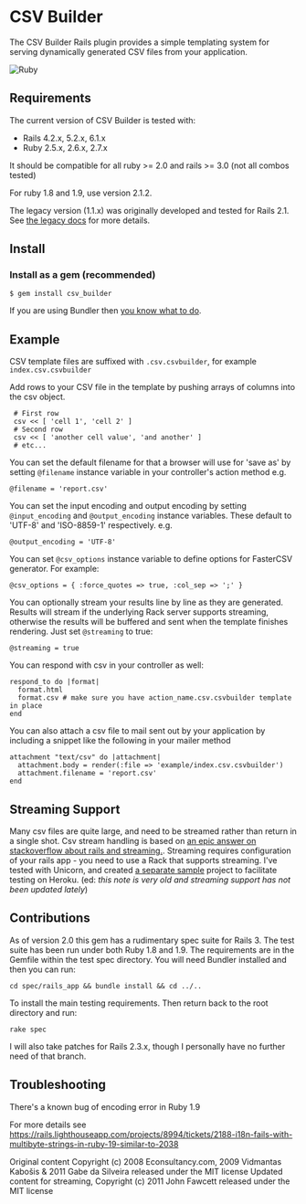 # CSV Builder

The CSV Builder Rails plugin provides a simple templating system for serving dynamically generated CSV files from your
application.

![Ruby](https://github.com/gtd/csv_builder/workflows/Ruby/badge.svg)

## Requirements

The current version of CSV Builder is tested with:

* Rails 4.2.x, 5.2.x, 6.1.x
* Ruby 2.5.x, 2.6.x, 2.7.x

It should be compatible for all ruby >= 2.0 and rails >= 3.0 (not all combos tested)

For ruby 1.8 and 1.9, use version 2.1.2.

The legacy version (1.1.x) was originally developed and tested for Rails 2.1.  See [the legacy
docs](https://github.com/econsultancy/csv_builder) for more details.



## Install

### Install as a gem (recommended)

    $ gem install csv_builder

If you are using Bundler then [you know what to do](http://gembundler.com).



## Example

CSV template files are suffixed with `.csv.csvbuilder`, for example `index.csv.csvbuilder`

Add rows to your CSV file in the template by pushing arrays of columns into the csv object.

     # First row
     csv << [ 'cell 1', 'cell 2' ]
     # Second row
     csv << [ 'another cell value', 'and another' ]
     # etc...

You can set the default filename for that a browser will use for 'save as' by setting `@filename` instance variable in
your controller's action method e.g.

    @filename = 'report.csv'

You can set the input encoding and output encoding by setting `@input_encoding` and `@output_encoding` instance
variables.  These default to 'UTF-8' and 'ISO-8859-1' respectively. e.g.

    @output_encoding = 'UTF-8'

You can set `@csv_options` instance variable to define options for FasterCSV generator. For example: 

    @csv_options = { :force_quotes => true, :col_sep => ';' }

You can optionally stream your results line by line as they are generated. Results will stream if the underlying Rack server supports streaming, otherwise the results will be buffered and sent when the template finishes rendering. Just set `@streaming` to true:

    @streaming = true

You can respond with csv in your controller as well:

    respond_to do |format|
      format.html
      format.csv # make sure you have action_name.csv.csvbuilder template in place
    end 

You can also attach a csv file to mail sent out by your application by
including a snippet like the following in your mailer method

    attachment "text/csv" do |attachment|
      attachment.body = render(:file => 'example/index.csv.csvbuilder')
      attachment.filename = 'report.csv'
    end

## Streaming Support

Many csv files are quite large, and need to be streamed rather than return in a single shot. Csv stream handling is based on [an epic answer on stackoverflow about rails and streaming.](http://stackoverflow.com/questions/3507594/ruby-on-rails-3-streaming-data-through-rails-to-client). Streaming requires configuration of your rails app - you need to use a Rack that supports streaming. I've tested with Unicorn, and created [a separate sample](https://github.com/fawce/test_csv_streamer) project to facilitate testing on Heroku. (ed: *this note is very old and streaming support has not been updated lately*)


## Contributions

As of version 2.0 this gem has a rudimentary spec suite for Rails 3.  The test suite has been run under both Ruby 1.8
and 1.9.  The requirements are in the Gemfile within the test spec directory.  You will need Bundler installed and then
you can run:

    cd spec/rails_app && bundle install && cd ../..

To install the main testing requirements.  Then return back to the root directory and run:

    rake spec

I will also take patches for Rails 2.3.x, though I personally have no further need of that branch.


## Troubleshooting

There's a known bug of encoding error in Ruby 1.9

For more details see https://rails.lighthouseapp.com/projects/8994/tickets/2188-i18n-fails-with-multibyte-strings-in-ruby-19-similar-to-2038


Original content Copyright (c) 2008 Econsultancy.com, 2009 Vidmantas Kabošis & 2011 Gabe da Silveira released under the MIT license
Updated content for streaming, Copyright (c) 2011 John Fawcett released under the MIT license
